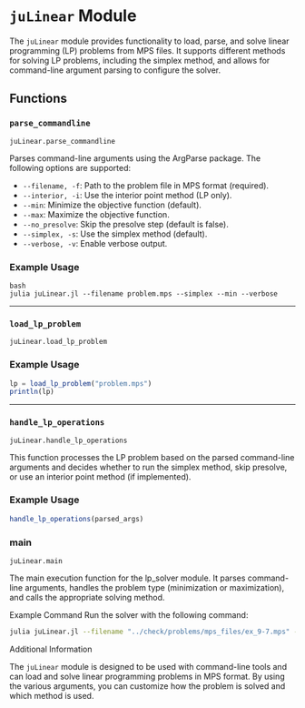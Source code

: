 # `juLinear` Module

The `juLinear` module provides functionality to load, parse, and solve linear programming (LP) problems from MPS files. It supports different methods for solving LP problems, including the simplex method, and allows for command-line argument parsing to configure the solver.

## Functions

### `parse_commandline`

```@docs
juLinear.parse_commandline
```

Parses command-line arguments using the ArgParse package. The following options are supported:

- `--filename, -f`: Path to the problem file in MPS format (required).
- `--interior, -i`: Use the interior point method (LP only).
- `--min`: Minimize the objective function (default).
- `--max`: Maximize the objective function.
- `--no_presolve`: Skip the presolve step (default is false).
- `--simplex, -s`: Use the simplex method (default).
- `--verbose, -v`: Enable verbose output.

### Example Usage

```
bash
julia juLinear.jl --filename problem.mps --simplex --min --verbose
```

---

### `load_lp_problem`

```@docs
juLinear.load_lp_problem
```

### Example Usage

```julia
lp = load_lp_problem("problem.mps")
println(lp)
```

---

### `handle_lp_operations`

```@docs
juLinear.handle_lp_operations
```

This function processes the LP problem based on the parsed command-line arguments and decides whether to run the simplex method, skip presolve, or use an interior point method (if implemented).

### Example Usage

```julia
handle_lp_operations(parsed_args)
```

### main
```@docs 
juLinear.main 
```

The main execution function for the lp_solver module. It parses command-line arguments, handles the problem type (minimization or maximization), and calls the appropriate solving method.

Example Command
Run the solver with the following command:

```bash 
julia juLinear.jl --filename "../check/problems/mps_files/ex_9-7.mps" --min --simplex --no_presolve --verbose
```

Additional Information

The `juLinear` module is designed to be used with command-line tools and can load and solve linear programming problems in MPS format. By using the various arguments, you can customize how the problem is solved and which method is used.
